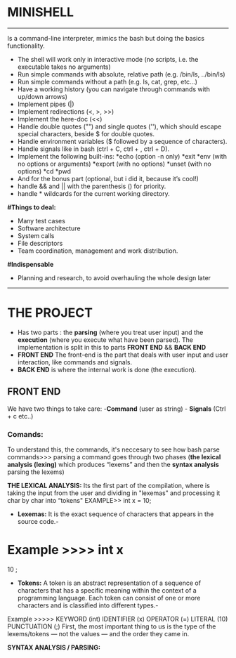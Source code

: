 # MINISHELL
******
Is a command-line interpreter, mimics the bash but doing the basics functionality.
- The shell will work only in interactive mode (no scripts, i.e. the executable takes no arguments)
- Run simple commands with absolute, relative path (e.g. /bin/ls, ../bin/ls)
- Run simple commands without a path (e.g. ls, cat, grep, etc…)
- Have a working history (you can navigate through commands with up/down arrows)
- Implement pipes (|)
- Implement redirections (<, >, >>)
- Implement the here-doc (<<)
- Handle double quotes ("") and single quotes (''), which should escape special characters, beside $ for double quotes.
- Handle environment variables ($ followed by a sequence of characters).
- Handle signals like in bash (ctrl + C, ctrl + \, ctrl + D).
- Implement the following built-ins:
    *echo (option -n only)
    *exit
    *env (with no options or arguments)
    *export (with no options)
    *unset (with no options)
    *cd
    *pwd
- And for the bonus part (optional, but i did it, because it’s cool!)
- handle && and || with the parenthesis () for priority.
- handle * wildcards for the current working directory.

**#Things to deal:**
- Many test cases
- Software architecture
- System calls
- File descriptors
- Team coordination, management and work distribution.

**#Indispensable**
- Planning and research, to avoid overhauling the whole design later
****
# THE PROJECT
- Has two parts : the **parsing** (where you treat user input) and the **execution** (where you execute what have been parsed).
The implementation is split in this to parts **FRONT END** && **BACK END**
-  **FRONT END** The front-end is the part that deals with user input and user interaction, like commands and signals.
-  **BACK END** is where the internal work is done (the execution).

## **FRONT END**
We have two things to take care:
    -**Command** (user as string)
    - **Signals** (Ctrl + c etc..)
### **Comands**:
To understand this, the commands, it's neccesary to see how bash parse commands>>> parsing a command goes through two phases (**the lexical analysis (lexing)** which produces “lexems” and then the **syntax analysis** parsing the lexems)

**THE LEXICAL ANALYSIS:**
Its the first part of the compilation, where is taking the input from the user and dividing in "lexemas" and processing it char by char into “tokens"
EXAMPLE>>  int x = 10;
 - **Lexemas:** It is the exact sequence of characters that appears in the source code.-
 
 Example >>>> 
 int
x
=
10
;
- **Tokens:** A token is an abstract representation of a sequence of characters that has a specific meaning within the context of a programming language. Each token can consist of one or more characters and is classified into different types.- 

Example >>>>>
KEYWORD (int)
IDENTIFIER (x)
OPERATOR (=)
LITERAL (10)
PUNCTUATION (;)
First, the most important thing to us is the type of the lexems/tokens — not the values — and the order they came in.

**SYNTAX ANALYSIS / PARSING:**

